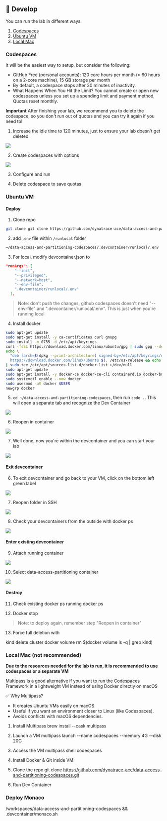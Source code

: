 ## 🧪 Develop

You can run the lab in different ways:
1. [Codespaces](#codespaces)
2. [Ubuntu VM](#ubuntu-vm)
3. [Local Mac](#local-mac-not-recommended)

### Codespaces

It will be the easiest way to setup, but consider the following:
- GitHub Free (personal accounts): 120 core hours per month (≈ 60 hours on a 2-core machine), 15 GB storage per month
- By default, a codespace stops after 30 minutes of inactivity.
- What Happens When You Hit the Limit? You cannot create or open new codespaces unless you set up a spending limit and payment method, Quotas reset monthly.

**Important** After finishing your lab, we recommend you to delete the codespace, so you don't run out of quotas and you can try it again if you need to!

1. Increase the idle time to 120 minutes, just to ensure your lab doesn't get deleted

![](../docs/img/idle_codespace_setting.png)

2. Create codespaces with options

![](../docs/img/codespace_with_options.png)

3. Configure and run

4. Delete codespace to save quotas

### Ubuntu VM

#### Deploy

1. Clone repo

```bash
git clone git clone https://github.com/dynatrace-ace/data-access-and-partitioning-codespaces.git
```

2. add `.env` file within `/runlocal` folder

```bash
~/data-access-and-partitioning-codespaces/.devcontainer/runlocal/.env
```

3. For local, modify devcontainer.json to 

```json
"runArgs": [
    "--init",
    "--privileged",
    "--network=host",
    "--env-file",
    ".devcontainer/runlocal/.env"
  ],
```

> Note: don't push the changes, github codespaces doesn't need "--env-file" and ".devcontainer/runlocal/.env". This is just when you're running local

4. Install docker

```bash
sudo apt-get update
sudo apt-get install -y ca-certificates curl gnupg
sudo install -m 0755 -d /etc/apt/keyrings
curl -fsSL https://download.docker.com/linux/ubuntu/gpg | sudo gpg --dearmor -o /etc/apt/keyrings/docker.gpg
echo \
  "deb [arch=$(dpkg --print-architecture) signed-by=/etc/apt/keyrings/docker.gpg] \
  https://download.docker.com/linux/ubuntu $(. /etc/os-release && echo "$VERSION_CODENAME") stable" \
| sudo tee /etc/apt/sources.list.d/docker.list >/dev/null
sudo apt-get update
sudo apt-get install -y docker-ce docker-ce-cli containerd.io docker-buildx-plugin docker-compose-plugin
sudo systemctl enable --now docker
sudo usermod -aG docker $USER
newgrp docker
```

5. `cd ~/data-access-and-partitioning-codespaces`, then run `code .`. This will open a separate tab and recognize the Dev Container

![](../docs/img/recognized_dev_container.png)

6. Reopen in container

![](../docs/img/reopen_in_container.png)

7. Well done, now you're within the devcontainer and you can start your lab

![](../docs/img/inside_dev_container.png)

#### Exit devcontainer

6. To exit devcontainer and go back to your VM, click on the bottom left green label

![](../docs/img/green_ssh_bottom_left.png)

7. Reopen folder in SSH

![](../docs/img/reopen_in_ssh.png)

8. Check your devcontainers from the outside with docker ps

![](../docs/img/devcontainer_processes.png)

#### Enter existing devcontainer

9. Attach running container

![](../docs/img/attach_running_container.png)

10. Select data-access-partitioning container

![](../docs/img/dap_container.png)

#### Destroy

11. Check existing docker ps running
docker ps

12. Docker stop <ps>

> Note: to deploy again, remember step "Reopen in container"

13. Force full deletion with

kind delete cluster
docker volume rm $(docker volume ls -q | grep kind)


### Local Mac (not recommended)

**Due to the resources needed for the lab to run, it is recommended to use codespaces or a separate VM**

Multipass is a good alternative if you want to run the Codespaces Framework in a lightweight VM instead of using Docker directly on macOS

✅ Why Multipass?
- It creates Ubuntu VMs easily on macOS.
- Useful if you want an environment closer to Linux (like Codespaces).
- Avoids conflicts with macOS dependencies.

1. Install Multipass
brew install --cask multipass

2. Launch a VM
multipass launch --name codespaces --memory 4G --disk 20G

3. Access the VM
multipass shell codespaces

4. Install Docker & Git inside VM

5. Clone the repo
git clone https://github.com/dynatrace-ace/data-access-and-partitioning-codespaces.git

6. Run Dev Container

### Deploy Monaco

/workspaces/data-access-and-partitioning-codespaces && .devcontainer/monaco.sh
